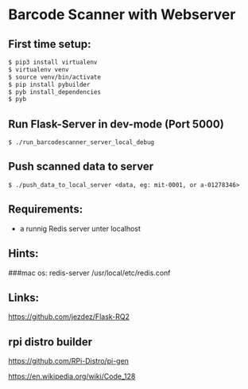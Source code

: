 # Barcode Scanner with Webserver

## First time setup:

```bash
$ pip3 install virtualenv
$ virtualenv venv
$ source venv/bin/activate
$ pip install pybuilder
$ pyb install_dependencies
$ pyb
```
## Run Flask-Server in dev-mode (Port 5000)
    $ ./run_barcodescanner_server_local_debug

## Push scanned data to server
    $ ./push_data_to_local_server <data, eg: mit-0001, or a-01278346>

## Requirements:
- a runnig Redis server unter localhost




## Hints:
###mac os:
redis-server /usr/local/etc/redis.conf

## Links:
https://github.com/jezdez/Flask-RQ2

## rpi distro builder
https://github.com/RPi-Distro/pi-gen

https://en.wikipedia.org/wiki/Code_128
